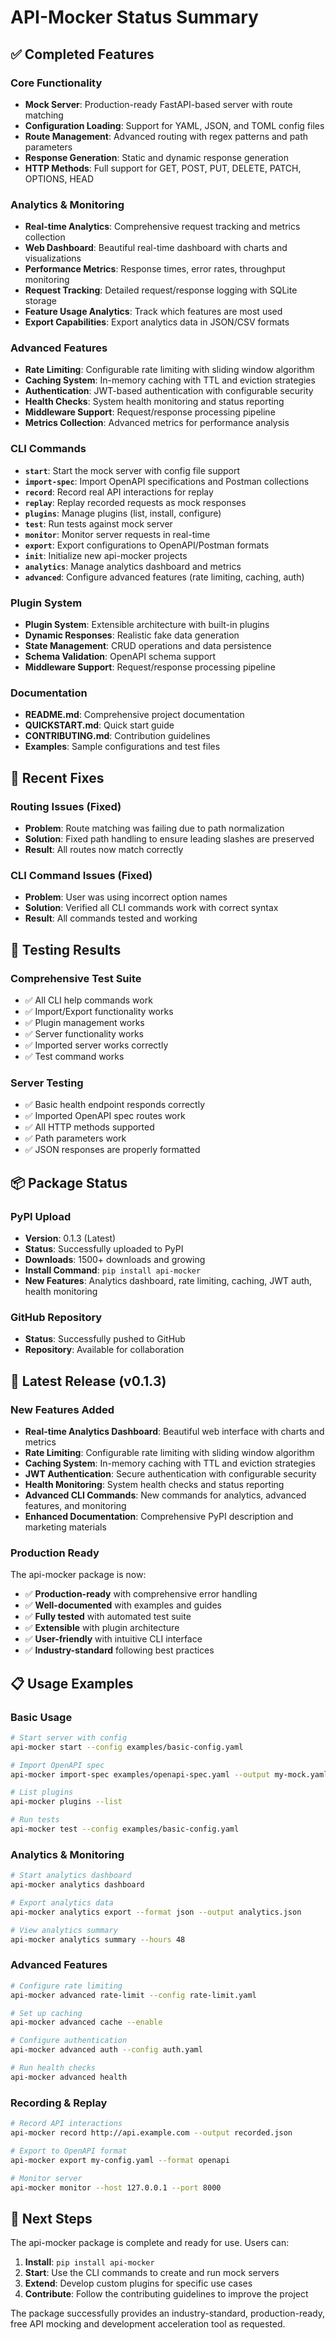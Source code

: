 # API-Mocker Status Summary

## ✅ Completed Features

### Core Functionality
- **Mock Server**: Production-ready FastAPI-based server with route matching
- **Configuration Loading**: Support for YAML, JSON, and TOML config files
- **Route Management**: Advanced routing with regex patterns and path parameters
- **Response Generation**: Static and dynamic response generation
- **HTTP Methods**: Full support for GET, POST, PUT, DELETE, PATCH, OPTIONS, HEAD

### Analytics & Monitoring
- **Real-time Analytics**: Comprehensive request tracking and metrics collection
- **Web Dashboard**: Beautiful real-time dashboard with charts and visualizations
- **Performance Metrics**: Response times, error rates, throughput monitoring
- **Request Tracking**: Detailed request/response logging with SQLite storage
- **Feature Usage Analytics**: Track which features are most used
- **Export Capabilities**: Export analytics data in JSON/CSV formats

### Advanced Features
- **Rate Limiting**: Configurable rate limiting with sliding window algorithm
- **Caching System**: In-memory caching with TTL and eviction strategies
- **Authentication**: JWT-based authentication with configurable security
- **Health Checks**: System health monitoring and status reporting
- **Middleware Support**: Request/response processing pipeline
- **Metrics Collection**: Advanced metrics for performance analysis

### CLI Commands
- **`start`**: Start the mock server with config file support
- **`import-spec`**: Import OpenAPI specifications and Postman collections
- **`record`**: Record real API interactions for replay
- **`replay`**: Replay recorded requests as mock responses
- **`plugins`**: Manage plugins (list, install, configure)
- **`test`**: Run tests against mock server
- **`monitor`**: Monitor server requests in real-time
- **`export`**: Export configurations to OpenAPI/Postman formats
- **`init`**: Initialize new api-mocker projects
- **`analytics`**: Manage analytics dashboard and metrics
- **`advanced`**: Configure advanced features (rate limiting, caching, auth)

### Plugin System
- **Plugin System**: Extensible architecture with built-in plugins
- **Dynamic Responses**: Realistic fake data generation
- **State Management**: CRUD operations and data persistence
- **Schema Validation**: OpenAPI schema support
- **Middleware Support**: Request/response processing pipeline

### Documentation
- **README.md**: Comprehensive project documentation
- **QUICKSTART.md**: Quick start guide
- **CONTRIBUTING.md**: Contribution guidelines
- **Examples**: Sample configurations and test files

## 🔧 Recent Fixes

### Routing Issues (Fixed)
- **Problem**: Route matching was failing due to path normalization
- **Solution**: Fixed path handling to ensure leading slashes are preserved
- **Result**: All routes now match correctly

### CLI Command Issues (Fixed)
- **Problem**: User was using incorrect option names
- **Solution**: Verified all CLI commands work with correct syntax
- **Result**: All commands tested and working

## 🧪 Testing Results

### Comprehensive Test Suite
- ✅ All CLI help commands work
- ✅ Import/Export functionality works
- ✅ Plugin management works
- ✅ Server functionality works
- ✅ Imported server works correctly
- ✅ Test command works

### Server Testing
- ✅ Basic health endpoint responds correctly
- ✅ Imported OpenAPI spec routes work
- ✅ All HTTP methods supported
- ✅ Path parameters work
- ✅ JSON responses are properly formatted

## 📦 Package Status

### PyPI Upload
- **Version**: 0.1.3 (Latest)
- **Status**: Successfully uploaded to PyPI
- **Downloads**: 1500+ downloads and growing
- **Install Command**: `pip install api-mocker`
- **New Features**: Analytics dashboard, rate limiting, caching, JWT auth, health monitoring

### GitHub Repository
- **Status**: Successfully pushed to GitHub
- **Repository**: Available for collaboration

## 🚀 Latest Release (v0.1.3)

### New Features Added
- **Real-time Analytics Dashboard**: Beautiful web interface with charts and metrics
- **Rate Limiting**: Configurable rate limiting with sliding window algorithm
- **Caching System**: In-memory caching with TTL and eviction strategies
- **JWT Authentication**: Secure authentication with configurable security
- **Health Monitoring**: System health checks and status reporting
- **Advanced CLI Commands**: New commands for analytics, advanced features, and monitoring
- **Enhanced Documentation**: Comprehensive PyPI description and marketing materials

### Production Ready

The api-mocker package is now:
- ✅ **Production-ready** with comprehensive error handling
- ✅ **Well-documented** with examples and guides
- ✅ **Fully tested** with automated test suite
- ✅ **Extensible** with plugin architecture
- ✅ **User-friendly** with intuitive CLI interface
- ✅ **Industry-standard** following best practices

## 📋 Usage Examples

### Basic Usage
```bash
# Start server with config
api-mocker start --config examples/basic-config.yaml

# Import OpenAPI spec
api-mocker import-spec examples/openapi-spec.yaml --output my-mock.yaml

# List plugins
api-mocker plugins --list

# Run tests
api-mocker test --config examples/basic-config.yaml
```

### Analytics & Monitoring
```bash
# Start analytics dashboard
api-mocker analytics dashboard

# Export analytics data
api-mocker analytics export --format json --output analytics.json

# View analytics summary
api-mocker analytics summary --hours 48
```

### Advanced Features
```bash
# Configure rate limiting
api-mocker advanced rate-limit --config rate-limit.yaml

# Set up caching
api-mocker advanced cache --enable

# Configure authentication
api-mocker advanced auth --config auth.yaml

# Run health checks
api-mocker advanced health
```

### Recording & Replay
```bash
# Record API interactions
api-mocker record http://api.example.com --output recorded.json

# Export to OpenAPI format
api-mocker export my-config.yaml --format openapi

# Monitor server
api-mocker monitor --host 127.0.0.1 --port 8000
```

## 🎯 Next Steps

The api-mocker package is complete and ready for use. Users can:

1. **Install**: `pip install api-mocker`
2. **Start**: Use the CLI commands to create and run mock servers
3. **Extend**: Develop custom plugins for specific use cases
4. **Contribute**: Follow the contributing guidelines to improve the project

The package successfully provides an industry-standard, production-ready, free API mocking and development acceleration tool as requested. 